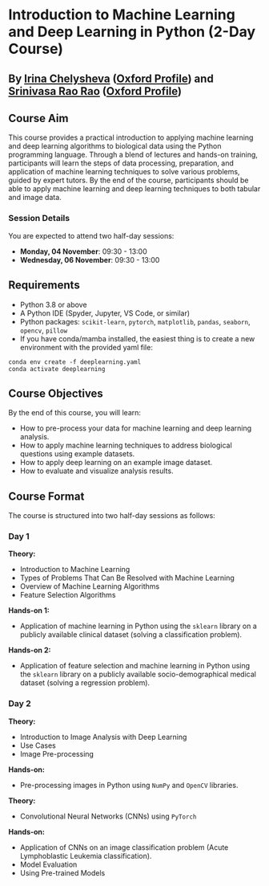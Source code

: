 # Introduction to Machine Learning and Deep Learning in Python (2-Day Course)

## By [Irina Chelysheva](https://github.com/Chelysheva) ([Oxford Profile](https://www.wadham.ox.ac.uk/people/irina-chelysheva)) and [Srinivasa Rao Rao](https://github.com/sraorao) ([Oxford Profile](https://www.nds.ox.ac.uk/team/srinivasa-rao))

## Course Aim

This course provides a practical introduction to applying machine learning and deep learning algorithms to biological data using the Python programming language. Through a blend of lectures and hands-on training, participants will learn the steps of data processing, preparation, and application of machine learning techniques to solve various problems, guided by expert tutors. By the end of the course, participants should be able to apply machine learning and deep learning techniques to both tabular and image data.

### Session Details

You are expected to attend two half-day sessions:

- **Monday, 04 November**: 09:30 - 13:00
- **Wednesday, 06 November**: 09:30 - 13:00

## Requirements
- Python 3.8 or above
- A Python IDE (Spyder, Jupyter, VS Code, or similar)
- Python packages: `scikit-learn`, `pytorch`, `matplotlib`, `pandas`, `seaborn`, `opencv`, `pillow`
- If you have conda/mamba installed, the easiest thing is to create a new environment with the provided yaml file:
```
conda env create -f deeplearning.yaml
conda activate deeplearning
```
## Course Objectives

By the end of this course, you will learn:

- How to pre-process your data for machine learning and deep learning analysis.
- How to apply machine learning techniques to address biological questions using example datasets.
- How to apply deep learning on an example image dataset.
- How to evaluate and visualize analysis results.

## Course Format

The course is structured into two half-day sessions as follows:

### Day 1

**Theory:**
- Introduction to Machine Learning
- Types of Problems That Can Be Resolved with Machine Learning
- Overview of Machine Learning Algorithms
- Feature Selection Algorithms

**Hands-on 1:**
- Application of machine learning in Python using the `sklearn` library on a publicly available clinical dataset (solving a classification problem).

**Hands-on 2:**
- Application of feature selection and machine learning in Python using the `sklearn` library on a publicly available socio-demographical medical dataset (solving a regression problem).

### Day 2

**Theory:**
- Introduction to Image Analysis with Deep Learning
- Use Cases
- Image Pre-processing

**Hands-on:**
- Pre-processing images in Python using `NumPy` and `OpenCV` libraries.

**Theory:**
- Convolutional Neural Networks (CNNs) using `PyTorch`

**Hands-on:**
- Application of CNNs on an image classification problem (Acute Lymphoblastic Leukemia classification).
- Model Evaluation
- Using Pre-trained Models
